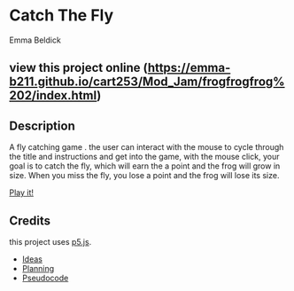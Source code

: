 # Catch The Fly
Emma Beldick
## view this project online (https://emma-b211.github.io/cart253/Mod_Jam/frogfrogfrog%202/index.html)

## Description 
A fly catching game . the user can interact with the mouse to cycle through the title and instructions and get into the game, with the mouse click, your goal is to catch the fly, which will earn the a point and the frog will grow in size. When you miss the fly, you lose a point and the frog will lose its size.

[Play it!](https://emma-b211.github.io/cart253/ModJam/frogfrogfrog2/index.html)

## Credits
this project uses [p5.js](https://p5js.org).
- [Ideas](./ideas.md)
- [Planning](./planning.md)
- [Pseudocode](./pseudocode.md)
